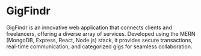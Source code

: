 # GigFindr
GigFindr is an innovative web application that connects clients and freelancers, offering a diverse array of services. Developed using the MERN (MongoDB, Express, React, Node.js) stack, it provides secure transactions, real-time communication, and categorized gigs for seamless collaboration. 

